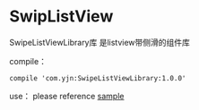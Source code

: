 # SwipListView
SwipeListViewLibrary库 是listview带侧滑的组件库

compile：
```
compile 'com.yjn:SwipeListViewLibrary:1.0.0'
```
use：
please reference [sample](https://github.com/yangxiaoge/SwipListView/tree/master/app)
